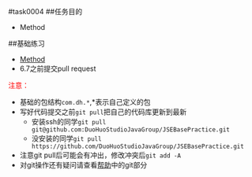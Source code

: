 #task0004
##任务目的
* Method

##基础练习
* [Method](http://www.tutorialspoint.com/javaexamples/java_methods.htm)
* 6.7之前提交pull request

<span style="color:red;">注意：</span>
* 基础的包结构`com.dh.*`,*表示自己定义的包
* 写好代码提交之前`git pull`把自己的代码库更新到最新
	* 安装ssh的同学`git pull git@github.com:DuoHuoStudioJavaGroup/JSEBasePractice.git`
	* 没安装的同学`git pull https://github.com/DuoHuoStudioJavaGroup/JSEBasePractice.git`
* 注意git pull后可能会有冲出，修改冲突后`git add -A`
* 对git操作还有疑问请查看[帮助](https://github.com/DuoHuoStudioJavaGroup/JavaResources#git学习资料)中的git部分
